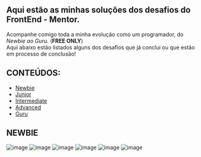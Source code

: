 ## Aqui estão as minhas soluções dos desafios do FrontEnd - Mentor.

Acompanhe comigo toda a minha evolução como um programador, do *Newbie ao Guru.* (<b>FREE ONLY</b>) <br>
Aqui abaixo estão listados alguns dos desafios que já concluí ou que estão em processo de conclusão!

## CONTEÚDOS:

- [Newbie](#NEWBIE)
- [Junior](#JUNIOR)
- [Intermediate](#INTERMEDIATE)
- [Advanced](#ADVANCED)
- [Guru](#GURU)  

## NEWBIE

![image](https://github.com/richxrdreis/FrontEnd-Challenges/assets/167144386/481719ea-a3f1-4ccb-a8c8-5c2507982327)
![image](https://github.com/richxrdreis/FrontEnd-Challenges/assets/167144386/32d87c7d-21c4-42f4-a94e-7785cb8500d2)
![image](https://github.com/richxrdreis/FrontEnd-Challenges/assets/167144386/b5c0a654-7f55-4606-9bb2-19ff4361c2f2)
![image](https://github.com/richxrdreis/FrontEnd-Challenges/assets/167144386/14a3c2d5-a5c1-4ef7-bf61-35f8e9449aa6)
![image](https://github.com/richxrdreis/FrontEnd-Challenges/assets/167144386/1ac40301-9da1-4a89-8add-0bb4e4d45dc8)
![image](https://github.com/user-attachments/assets/e542c8ae-6d15-4d8f-aad4-df011913434a)

